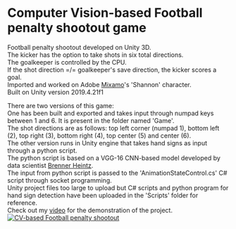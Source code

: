 # Computer Vision-based Football penalty shootout game
Football penalty shootout developed on Unity 3D. <br>
The kicker has the option to take shots in six total directions. <br>
The goalkeeper is controlled by the CPU. <br>
If the shot direction =/= goalkeeper's save direction, the kicker scores a goal. <br>
Imported and worked on Adobe <a href="https://www.mixamo.com/" target="_blank">Mixamo</a>'s 'Shannon' character. <br>
Built on Unity version 2019.4.21f1 <br>

There are two versions of this game: <br>
One has been built and exported and takes input through numpad keys between 1 and 6. It is present in the folder named 'Game'.<br>
The shot directions are as follows: top left corner (numpad 1), bottom left (2), top right (3), bottom right (4), top center (5) and center (6).
<br>
The other version runs in Unity engine that takes hand signs as input through a python script. <br>
The python script is based on a VGG-16 CNN-based model developed by data scientist <a href="https://medium.com/@brenner.heintz" target="_blank">Brenner Heintz</a>.<br>
The input from python script is passed to the 'AnimationStateControl.cs' C# script through socket programming.<br>
Unity project files too large to upload but C# scripts and python program for hand sign detection have been uploaded in the 'Scripts' folder for reference.<br>
Check out my <a href="https://www.youtube.com/watch?v=DbZv878UbNM" target="_blank">video</a> for the demonstration of the project.<br>
[![CV-based Football penalty shootout](https://i.imgur.com/9DFqwa6.png)](https://www.youtube.com/watch?v=DbZv878UbNM "Demonstration")
